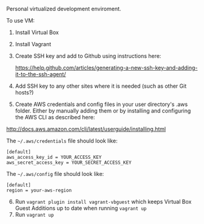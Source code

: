 Personal virtualized development enviroment.

To use VM:
1) Install Virtual Box
2) Install Vagrant
3) Create SSH key and add to Github using instructions here:

    https://help.github.com/articles/generating-a-new-ssh-key-and-adding-it-to-the-ssh-agent/

4) Add SSH key to any other sites where it is needed (such as other Git hosts?)
5) Create AWS credentials and config files in your user directory's .aws folder.
Either by manually adding them or by installing and configuring the AWS CLI as 
described here:

  http://docs.aws.amazon.com/cli/latest/userguide/installing.html

The `~/.aws/credentials` file should look like:

```
[default]
aws_access_key_id = YOUR_ACCESS_KEY
aws_secret_access_key = YOUR_SECRET_ACCESS_KEY
```

The  `~/.aws/config` file should look like:

```
[default]
region = your-aws-region
```

6) Run `vagrant plugin install vagrant-vbguest` which keeps Virtual Box Guest 
Additions up to date when running `vagrant up`
7) Run `vagrant up`